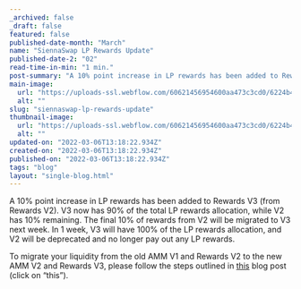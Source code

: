 ```yaml
---
_archived: false
_draft: false
featured: false
published-date-month: "March"
name: "SiennaSwap LP Rewards Update"
published-date-2: "02"
read-time-in-min: "1 min."
post-summary: "A 10% point increase in LP rewards has been added to Rewards V3"
main-image:
  url: "https://uploads-ssl.webflow.com/60621456954600aa473c3cd0/6224b48d337fec483abd9c4b_SiennaSwap%20LP%20Blog.jpg"
  alt: ""
slug: "siennaswap-lp-rewards-update"
thumbnail-image:
  url: "https://uploads-ssl.webflow.com/60621456954600aa473c3cd0/6224b4911ef1ea7f5e41dcbb_SiennaSwap%20LP%20Blog%20Thump.jpg"
  alt: ""
updated-on: "2022-03-06T13:18:22.934Z"
created-on: "2022-03-06T13:18:22.934Z"
published-on: "2022-03-06T13:18:22.934Z"
tags: "blog"
layout: "single-blog.html"
---
```


A 10% point increase in LP rewards has been added to Rewards V3 (from Rewards V2). V3 now has 90% of the total LP rewards allocation, while V2 has 10% remaining. The final 10% of rewards from V2 will be migrated to V3 next week. In 1 week, V3 will have 100% of the LP rewards allocation, and V2 will be deprecated and no longer pay out any LP rewards.

To migrate your liquidity from the old AMM V1 and Rewards V2 to the new AMM V2 and Rewards V3, please follow the steps outlined in [this](https://medium.com/sienna-network/siennaswap-amm-v2-rewards-v3-migration-6512ba01d578) blog post (click on “this”).

